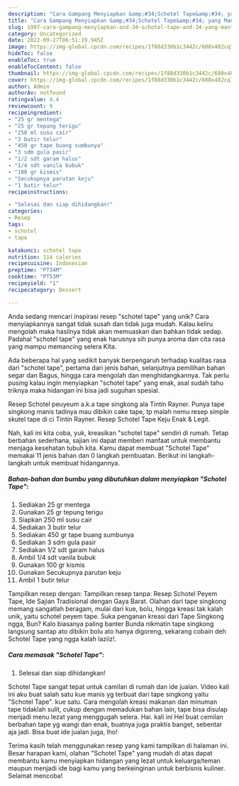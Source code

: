 ```yaml
---
description: "Cara Gampang Menyiapkan &amp;#34;Schotel Tape&amp;#34; yang Mantap"
title: "Cara Gampang Menyiapkan &amp;#34;Schotel Tape&amp;#34; yang Mantap"
slug: 1997-cara-gampang-menyiapkan-and-34-schotel-tape-and-34-yang-mantap
category: Uncategorized
date: 2022-09-27T06:51:19.945Z
image: https://img-global.cpcdn.com/recipes/1f88d330b1c3442c/680x482cq70/schotel-tape-foto-resep-utama.jpg
hideToc: false
enableToc: true
enableTocContent: false
thumbnail: https://img-global.cpcdn.com/recipes/1f88d330b1c3442c/680x482cq70/schotel-tape-foto-resep-utama.jpg
cover: https://img-global.cpcdn.com/recipes/1f88d330b1c3442c/680x482cq70/schotel-tape-foto-resep-utama.jpg
author: Admin
authorAv: notfound
ratingvalue: 4.4
reviewcount: 9
recipeingredient:
- "25 gr mentega"
- "25 gr tepung terigu"
- "250 ml susu cair"
- "3 butir telur"
- "450 gr tape buang sumbunya"
- "3 sdm gula pasir"
- "1/2 sdt garam halus"
- "1/4 sdt vanila bubuk"
- "100 gr kismis"
- "Secukupnya parutan keju"
- "1 butir telur"
recipeinstructions:

- "Selesai dan siap dihidangkan!"
categories:
- Resep
tags:
- schotel
- tape

katakunci: schotel tape 
nutrition: 114 calories
recipecuisine: Indonesian
preptime: "PT34M"
cooktime: "PT53M"
recipeyield: "1"
recipecategory: Dessert

---
```





Anda sedang mencari inspirasi resep &#34;schotel tape&#34; yang unik? Cara menyiapkannya sangat tidak susah dan tidak juga mudah. Kalau keliru mengolah maka hasilnya tidak akan memuaskan dan bahkan tidak sedap. Padahal &#34;schotel tape&#34; yang enak harusnya sih punya aroma dan cita rasa yang mampu memancing selera Kita.





Ada beberapa hal yang sedikit banyak berpengaruh terhadap kualitas rasa dari &#34;schotel tape&#34;, pertama dari jenis bahan, selanjutnya pemilihan bahan segar dan Bagus, hingga cara mengolah dan menghidangkannya. Tak perlu pusing kalau ingin menyiapkan &#34;schotel tape&#34; yang enak,      asal sudah tahu triknya maka hidangan ini bisa jadi suguhan spesial.














Resep Schotel peuyeum a.k.a tape singkong ala Tintin Rayner. Punya tape singkong manis tadinya mau dibikin cake tape, tp malah nemu resep simple skutel tape di ci Tintin Rayner. Resep Schotel Tape Keju Enak &amp; Legit.






Nah, kali ini kita coba, yuk, kreasikan &#34;schotel tape&#34; sendiri di rumah. Tetap berbahan sederhana, sajian ini dapat memberi manfaat untuk membantu menjaga kesehatan tubuh kita. Kamu dapat membuat &#34;Schotel Tape&#34; memakai 11 jenis bahan dan 0 langkah pembuatan. Berikut ini langkah-langkah untuk membuat hidangannya.

<!--inarticleads1-->

##### Bahan-bahan dan bumbu yang dibutuhkan dalam menyiapkan &#34;Schotel Tape&#34;:

1. Sediakan 25 gr mentega
1. Gunakan 25 gr tepung terigu
1. Siapkan 250 ml susu cair
1. Sediakan 3 butir telur
1. Sediakan 450 gr tape buang sumbunya
1. Sediakan 3 sdm gula pasir
1. Sediakan 1/2 sdt garam halus
1. Ambil 1/4 sdt vanila bubuk
1. Gunakan 100 gr kismis
1. Gunakan Secukupnya parutan keju
1. Ambil 1 butir telur


Tampilkan resep dengan: Tampilkan resep tanpa: Resep Schotel Peyem Tape, Ide Sajian Tradisional dengan Gaya Barat. Olahan dari tape singkong memang sangatlah beragam, mulai dari kue, bolu, hingga kreasi tak kalah unik, yaitu schotel peyem tape. Suka penganan kreasi dari Tape Singkong ngga, Bun? Kalo biasanya paling banter Bunda nikmatin tape singkong langsung santap ato dibikin bolu ato hanya digoreng, sekarang cobain deh Schotel Tape yang ngga kalah laziiz!. 

<!--inarticleads2-->

##### Cara memasak &#34;Schotel Tape&#34;:


1. Selesai dan siap dihidangkan!

Schotel Tape sangat tepat untuk camilan di rumah dan ide jualan. Video kali ini aku buat salah satu kue manis yg terbuat dari tape singkong yaitu &#34;Schotel Tape&#34;. kue satu. Cara mengolah kreasi makanan dan minuman tape tidaklah sulit, cukup dengan memadukan bahan lain, tape bisa disulap menjadi menu lezat yang menggugah selera. Hai. kali ini Hel buat cemilan berbahan tape yg wangi dan enak, buatnya juga praktis banget, sebentar aja jadi. Bisa buat ide jualan juga, lho! 

Terima kasih telah menggunakan resep yang kami tampilkan di halaman ini. Besar harapan kami, olahan &#34;Schotel Tape&#34; yang mudah di atas dapat membantu kamu menyiapkan hidangan yang lezat untuk keluarga/teman maupun menjadi ide bagi kamu yang berkeinginan untuk berbisnis kuliner. Selamat mencoba!
